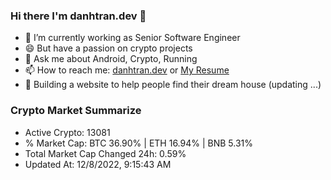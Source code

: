 ### Hi there I'm danhtran.dev 👋

- 🔭 I’m currently working as Senior Software Engineer
- 😄 But have a passion on crypto projects
- 💬 Ask me about Android, Crypto, Running 
- 📫 How to reach me: <a href="https://danhtran.dev" target="_blank">danhtran.dev</a> or <a href="Dan-Resume.pdf" target="_blank">My Resume</a>
- 🌱 Building a website to help people find their dream house (updating ...)

### Crypto Market Summarize
- Active Crypto: 13081
- % Market Cap: BTC 36.90% | ETH 16.94% | BNB 5.31%
- Total Market Cap Changed 24h: 0.59%
- Updated At: 12/8/2022, 9:15:43 AM

